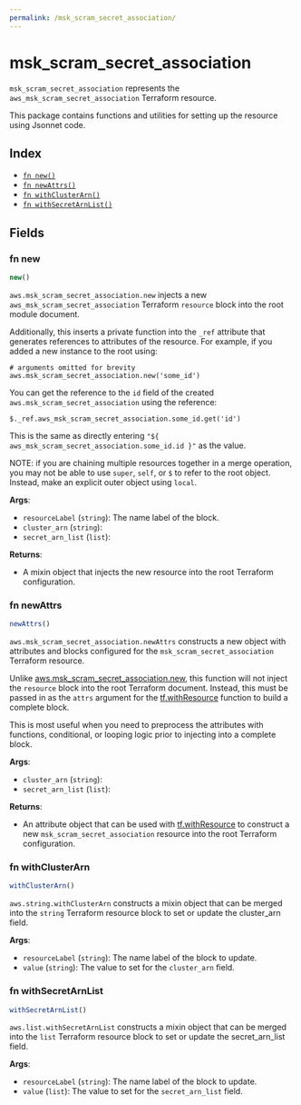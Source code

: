 ```yaml
---
permalink: /msk_scram_secret_association/
---
```


# msk_scram_secret_association

`msk_scram_secret_association` represents the `aws_msk_scram_secret_association` Terraform resource.



This package contains functions and utilities for setting up the resource using Jsonnet code.


## Index

* [`fn new()`](#fn-new)
* [`fn newAttrs()`](#fn-newattrs)
* [`fn withClusterArn()`](#fn-withclusterarn)
* [`fn withSecretArnList()`](#fn-withsecretarnlist)

## Fields

### fn new

```ts
new()
```


`aws.msk_scram_secret_association.new` injects a new `aws_msk_scram_secret_association` Terraform `resource`
block into the root module document.

Additionally, this inserts a private function into the `_ref` attribute that generates references to attributes of the
resource. For example, if you added a new instance to the root using:

    # arguments omitted for brevity
    aws.msk_scram_secret_association.new('some_id')

You can get the reference to the `id` field of the created `aws.msk_scram_secret_association` using the reference:

    $._ref.aws_msk_scram_secret_association.some_id.get('id')

This is the same as directly entering `"${ aws_msk_scram_secret_association.some_id.id }"` as the value.

NOTE: if you are chaining multiple resources together in a merge operation, you may not be able to use `super`, `self`,
or `$` to refer to the root object. Instead, make an explicit outer object using `local`.

**Args**:
  - `resourceLabel` (`string`): The name label of the block.
  - `cluster_arn` (`string`): 
  - `secret_arn_list` (`list`): 

**Returns**:
- A mixin object that injects the new resource into the root Terraform configuration.


### fn newAttrs

```ts
newAttrs()
```


`aws.msk_scram_secret_association.newAttrs` constructs a new object with attributes and blocks configured for the `msk_scram_secret_association`
Terraform resource.

Unlike [aws.msk_scram_secret_association.new](#fn-msk_scram_secret_associationnew), this function will not inject the `resource`
block into the root Terraform document. Instead, this must be passed in as the `attrs` argument for the
[tf.withResource](https://github.com/tf-libsonnet/core/tree/main/docs#fn-withresource) function to build a complete block.

This is most useful when you need to preprocess the attributes with functions, conditional, or looping logic prior to
injecting into a complete block.

**Args**:
  - `cluster_arn` (`string`): 
  - `secret_arn_list` (`list`): 

**Returns**:
  - An attribute object that can be used with [tf.withResource](https://github.com/tf-libsonnet/core/tree/main/docs#fn-withresource) to construct a new `msk_scram_secret_association` resource into the root Terraform configuration.


### fn withClusterArn

```ts
withClusterArn()
```

`aws.string.withClusterArn` constructs a mixin object that can be merged into the `string`
Terraform resource block to set or update the cluster_arn field.



**Args**:
  - `resourceLabel` (`string`): The name label of the block to update.
  - `value` (`string`): The value to set for the `cluster_arn` field.


### fn withSecretArnList

```ts
withSecretArnList()
```

`aws.list.withSecretArnList` constructs a mixin object that can be merged into the `list`
Terraform resource block to set or update the secret_arn_list field.



**Args**:
  - `resourceLabel` (`string`): The name label of the block to update.
  - `value` (`list`): The value to set for the `secret_arn_list` field.
